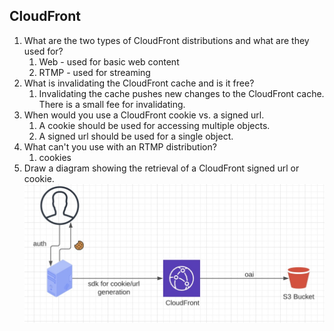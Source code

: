 ## CloudFront

1. What are the two types of CloudFront distributions and what are they used for?
    1. Web - used for basic web content
    2. RTMP - used for streaming
2. What is invalidating the CloudFront cache and is it free?
    1. Invalidating the cache pushes new changes to the CloudFront cache. There is a small fee for invalidating.
3. When would you use a CloudFront cookie vs. a signed url.
    1. A cookie should be used for accessing multiple objects.
    2. A signed url should be used for a single object.
4. What can't you use with an RTMP distribution?
    1. cookies
5. Draw a diagram showing the retrieval of a CloudFront signed url or cookie.
    ![cloudfront-url-cookies](/aws/acloud-guru/img/cloudfront-url-cookies.jpg)